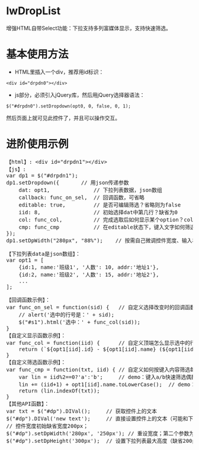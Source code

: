 # lwDropList
增强HTML自带Select功能：下拉支持多列富媒体显示，支持快速筛选。

# 基本使用方法
* HTML里插入一个div，推荐用id标识：

<code>&lt;div id="drpdn0"&gt;&lt;/div&gt;</code>

* js部分，必须引入jQuery库，然后用jQuery选择器语法：

<code>$("#drpdn0").setDropdown(opt0, 0, false, 0, 1);</code>

然后页面上就可见此控件了，并且可以操作交互。

# 进阶使用示例
<pre>
【html】: &lt;div id="drpdn1"&gt;&lt;/div&gt;
【js】: 
var dp1 = $("#drpdn1");
dp1.setDropdown({       // 用json传递参数
    dat: opt1,              // 下拉列表数据，json数组
    callback: func_on_sel,  // 回调函数，可省略
    editable: true,         // 是否可编辑筛选？省略则为false
    iid: 8,                 // 初始选择dat中第几行？缺省为0
    col: func_col,          // 完成选取后如何显示某个option？col为数字时表示取列表第几列，缺省值0；也可以为自定义函数！
    cmp: func_cmp           // 在editable状态下，键入文字如何筛选列表数据？为自定义函数，省略则为整行文本之间匹配。
});
dp1.setDpWidth("280px", "88%");    // 按需自己微调控件宽度、输入框宽度(比例)

【下拉列表data是json数组】：
var opt1 = [
    {id:1, name:'班级1', '人数': 10, addr:'地址1'}, 
    {id:2, name:'班级2', '人数': 15, addr:'地址2'}, 
    ...
];

【回调函数示例】：
var func_on_sel = function(sid) {   // 自定义选择改变时的回调函数
    // alert('选中的行号是：' + sid);
    $("#s1").html('选中：' + func_col(sid));
}
【自定义显示函数示例】：
var func_col = function(iid) {      // 自定义顶端怎么显示选中的行。。。
    return (`${opt1[iid].id} - ${opt1[iid].name} (${opt1[iid].addr})`);
}
【自定义筛选函数示例】：
var func_cmp = function(txt, iid) { // 自定义如何按键入内容筛选每行，<0为内容不匹配，隐藏此行
    var lin = iid%2==0?'a':'b';     // demo：键入a/b快速筛选偶数行/奇数行
    lin += (iid+1) + opt1[iid].name.toLowerCase();  // demo：同时可按name筛选，忽略大小写
    return (lin.indexOf(txt));
}
【其他API函数】：
var txt = $("#dp").DIVal();     // 获取控件上的文本
$("#dp").DIVal('new text');     // 直接设置控件上的文本（可能和下拉列表内容不符，不建议直接使用）
// 控件宽度初始缺省宽度200px；
$("#dp").setDpWidth('280px', '250px'); // 重设宽度；第二个参数为内部文本区宽度（也可是比例'85%'）
$("#dp").setDpHeight('300px');  // 设置下拉列表最大高度（缺省200px）；超出则出现滚动条
</pre>
